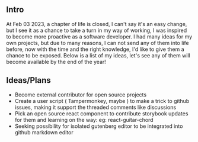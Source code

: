 ## Intro
At Feb 03 2023, a chapter of life is closed, I can't say it's an easy change, but I see it as a chance to take a turn in my way of working, I was inspired to become more proactive as a software developer.
I had many ideas for my own projects, but due to many reasons, I can not send any of them into life before, now with the time and the right knowledge, I'd like to give them a chance to be exposed.
Below is a list of my ideas, let's see any of them will become available by the end of the year!

## Ideas/Plans
- Become external contributor for open source projects
- Create a user script ( Tampermonkey, maybe ) to make a trick to github issues, making it support the threaded comments like discussions
- Pick an open source react component to contribute storybook updates for them and learning on the way: eg: react-guitar-chord
- Seeking possibility for isolated gutenberg editor to be integrated into github markdown editor
